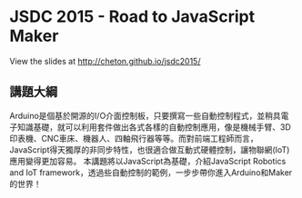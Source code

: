 # JSDC 2015 - Road to JavaScript Maker

View the slides at http://cheton.github.io/jsdc2015/

## 講題大綱
Arduino是個基於開源的I/O介面控制板，只要撰寫一些自動控制程式，並稍具電子知識基礎，就可以利用套件做出各式各樣的自動控制應用，像是機械手臂、3D印表機、CNC車床、機器人、四軸飛行器等等。而對前端工程師而言，JavaScript得天獨厚的非同步特性，也很適合做互動式硬體控制，讓物聯網(IoT)應用變得更加容易。
本講題將以JavaScript為基礎，介紹JavaScript Robotics and IoT framework，透過些自動控制的範例，一步步帶你進入Arduino和Maker的世界！
